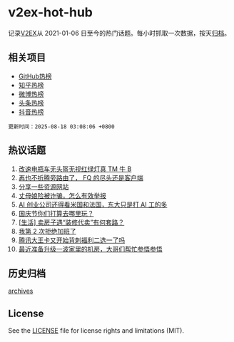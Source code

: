 # v2ex-hot-hub

 记录[V2EX](https://www.v2ex.com/)从 2021-01-06 日至今的热门话题。每小时抓取一次数据，按天[归档](archives)。
 
 ## 相关项目

- [GitHub热榜](https://github.com/lonnyzhang423/github-hot-hub)
- [知乎热榜](https://github.com/lonnyzhang423/zhihu-hot-hub)
- [微博热榜](https://github.com/lonnyzhang423/weibo-hot-hub)
- [头条热榜](https://github.com/lonnyzhang423/toutiao-hot-hub)
- [抖音热榜](https://github.com/lonnyzhang423/douyin-hot-hub)


 `更新时间：2025-08-18 03:08:06 +0800`

## 热议话题

1. [改速电瓶车无头盔无视红绿灯真 TM 牛 B](https://www.v2ex.com/t/1152944)
1. [再也不折腾旁路由了， FQ 的尽头还是客户端](https://www.v2ex.com/t/1152993)
1. [分享一些资源网站](https://www.v2ex.com/t/1152949)
1. [丈母娘险被诈骗，怎么有效举报](https://www.v2ex.com/t/1152978)
1. [AI 创业公司还得看米国和法国，东大只是打 AI 工的多](https://www.v2ex.com/t/1152951)
1. [国庆节你们打算去哪里玩？](https://www.v2ex.com/t/1152962)
1. [[生活] 卖房子遇“装修代卖”有何套路？](https://www.v2ex.com/t/1152987)
1. [我第 2 次拒绝加班了](https://www.v2ex.com/t/1153019)
1. [腾讯大王卡又开始背刺福利二选一了吗](https://www.v2ex.com/t/1152928)
1. [最近准备升级一波家里的机房，大哥们帮忙参悟参悟](https://www.v2ex.com/t/1152967)

## 历史归档

[archives](archives)

## License

See the [LICENSE](LICENSE) file for license rights and limitations (MIT).

